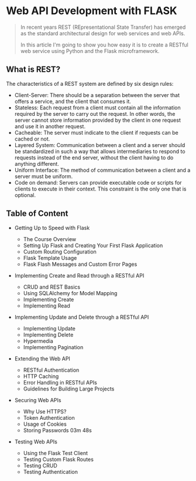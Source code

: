 # Web API Development with FLASK

> In recent years REST (REpresentational State Transfer) has emerged as the standard architectural design for web services and web APIs.
>
> In this article I'm going to show you how easy it is to create a RESTful web service using Python and the Flask microframework.

## What is REST?
The characteristics of a REST system are defined by six design rules:
  * Client-Server: There should be a separation between the server that offers a service, and the client that consumes it.
  * Stateless: Each request from a client must contain all the information required by the server to carry out the request. In other words, the server cannot store information provided by the client in one request and use it in another request.
  * Cacheable: The server must indicate to the client if requests can be cached or not.
  * Layered System: Communication between a client and a server should be standardized in such a way that allows intermediaries to respond to requests instead of the end server, without the client having to do anything different.
  * Uniform Interface: The method of communication between a client and a server must be uniform.
  * Code on demand: Servers can provide executable code or scripts for clients to execute in their context. This constraint is the only one that is optional.

Table of Content
---
* Getting Up to Speed with Flask
  * The Course Overview
  * Setting Up Flask and Creating Your First Flask Application
  * Custom Routing Configuration
  * Flask Template Usage
  * Flask Flash Messages and Custom Error Pages
* Implementing Create and Read through a RESTful API
  * CRUD and REST Basics
  * Using SQLAlchemy for Model Mapping
  * Implementing Create
  * Implementing Read

* Implementing Update and Delete through a RESTful API
  * Implementing Update
  * Implementing Delete
  * Hypermedia
  * Implementing Pagination
 
* Extending the Web API
  * RESTful Authentication
  * HTTP Caching
  * Error Handling in RESTful APIs
  * Guidelines for Building Large Projects
 
* Securing Web APIs
  * Why Use HTTPS?
  * Token Authentication
  * Usage of Cookies
  * Storing Passwords 03m  48s
 
* Testing Web APIs
  * Using the Flask Test Client
  * Testing Custom Flask Routes
  * Testing CRUD
  * Testing Authentication
